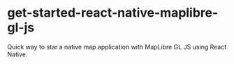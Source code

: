 # get-started-react-native-maplibre-gl-js
Quick way to star a native map application with MapLibre GL JS using React Native.
